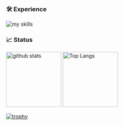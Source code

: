 ### 🛠 Experience
<img alt="my skills" src="https://skillicons.dev/icons?theme=light&perline=8&i=html,css,sass,tailwind,js,ts,react,nextjs,nodejs,php,laravel,vite,git,github,figma,azure" />

### 📈 Status
<p align="left"> 
  <img alt="github stats" height="150px" src="https://github-readme-stats.vercel.app/api?username=Ysk-b" />
  <img alt="Top Langs" height="150px" src="https://github-readme-stats.vercel.app/api/top-langs/?username=Ysk-b&layout=compact&show_icons=true" />
</p>

[![trophy](https://github-profile-trophy.vercel.app/?username=Ysk-b&margin-w=5)](https://github.com/Ysk-b/)
